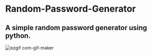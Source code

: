 # Random-Password-Generator
## A simple random password generator using python.

![ezgif com-gif-maker](https://user-images.githubusercontent.com/65880991/97609397-f09fa200-19e9-11eb-8404-04de3598159f.gif)
